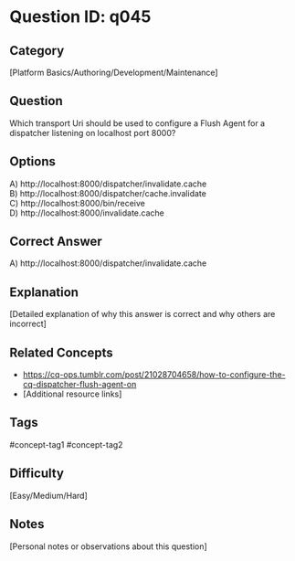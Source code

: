 # Question ID: q045

## Category
[Platform Basics/Authoring/Development/Maintenance]

## Question
Which transport Uri should be used to configure a Flush Agent for a dispatcher listening on localhost port 8000?

## Options
A) http://localhost:8000/dispatcher/invalidate.cache <br /> 
B) http://localhost:8000/dispatcher/cache.invalidate <br /> 
C) http://localhost:8000/bin/receive  <br /> 
D) http://localhost:8000/invalidate.cache <br /> 

## Correct Answer
A) http://localhost:8000/dispatcher/invalidate.cache

## Explanation
[Detailed explanation of why this answer is correct and why others are incorrect]

## Related Concepts
- https://cq-ops.tumblr.com/post/21028704658/how-to-configure-the-cq-dispatcher-flush-agent-on
- [Additional resource links]

## Tags
#concept-tag1 #concept-tag2

## Difficulty
[Easy/Medium/Hard]

## Notes
[Personal notes or observations about this question]